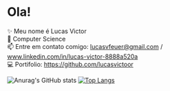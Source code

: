 # Ola!

✨ Meu nome é Lucas Victor                                                                                                                                                          
📖 Computer Science                                                                                                                                                          
📫 Entre em contato comigo: lucasvfeuer@gmail.com / www.linkedin.com/in/lucas-victor-8888a520a                                                                                     
💻 Portifolio: https://github.com/lucasvictoor   

![Anurag's GitHub stats](https://github-readme-stats.vercel.app/api?username=lucasvictoor&show_icons=true&theme=tokyonight)
[![Top Langs](https://github-readme-stats.vercel.app/api/top-langs/?username=lucasvictoor&layout=compact&theme=tokyonight)](https://github.com/anuraghazra/github-readme-stats)

